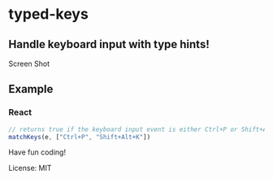 # typed-keys
## Handle keyboard input with type hints!

Screen Shot

## Example
### React
```javascript
// returns true if the keyboard input event is either Ctrl+P or Shift+Alt+K
matchKeys(e, ["Ctrl+P", "Shift+Alt+K"])
```

Have fun coding!

License: MIT
